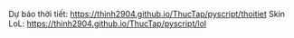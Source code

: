 Dự báo thời tiết: https://thinh2904.github.io/ThucTap/pyscript/thoitiet
Skin LoL: https://thinh2904.github.io/ThucTap/pyscript/lol
